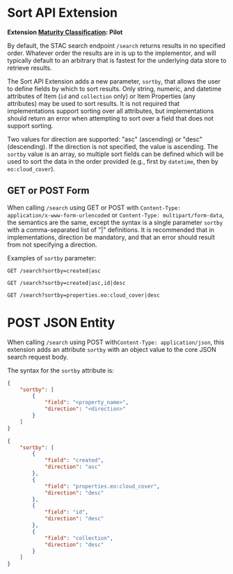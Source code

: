 # Sort API Extension

**Extension [Maturity Classification](../../../extensions/README.md#extension-maturity): Pilot**

By default, the STAC search endpoint `/search` returns results in no specified order.  Whatever order the results are in is up to the implementor, and will typically default to an arbitrary that is fastest for the underlying data store to retrieve results.
 
 The Sort API Extension adds a new parameter, `sortby`, that allows the user to define fields by which to sort results. Only string, numeric, and datetime attributes of Item (`id` and `collection` only) or Item Properties (any attributes) may be used to sort results.  It is not required that implementations support sorting over all attributes, but implementations should return an error when attempting to sort over a field that does not support sorting. 

Two values for direction are supported: "asc" (ascending) or "desc" (descending). If the direction is not specified, the value is ascending. The `sortby` value is an array, so multiple sort fields can be defined which will be used to sort the data in the order provided (e.g., first by `datetime`, then by `eo:cloud_cover`).

## GET or POST Form

When calling `/search` using GET or POST with `Content-Type: application/x-www-form-urlencoded` or `Content-Type: multipart/form-data`, the semantics are the same, except the syntax is a single parameter `sortby` with a comma-separated list of "<name>|<direction>" definitions.  It is recommended that in implementations, direction be mandatory, and that an error should result from not specifying a direction.

Examples of `sortby` parameter:

    GET /search?sortby=created|asc
    
    GET /search?sortby=created|asc,id|desc
    
    GET /search?sortby=properties.eo:cloud_cover|desc

# POST JSON Entity

When calling `/search` using POST with`Content-Type: application/json`, this extension adds an attribute `sortby` with an object value to the core JSON search request body.

The syntax for the `sortby` attribute is:

```json
{
    "sortby": [
        {
            "field": "<property_name>",
            "direction": "<direction>"
        }
    ]
}
```

```json
{
    "sortby": [
        {
            "field": "created",
            "direction": "asc"
        },
        {
            "field": "properties.eo:cloud_cover",
            "direction": "desc"
        },
        {
            "field": "id",
            "direction": "desc"
        },
        {
            "field": "collection",
            "direction": "desc"
        }
    ]
}
```

